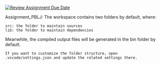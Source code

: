 [![Review Assignment Due Date](https://classroom.github.com/assets/deadline-readme-button-22041afd0340ce965d47ae6ef1cefeee28c7c493a6346c4f15d667ab976d596c.svg)](https://classroom.github.com/a/TFOY_RGn)

Assignment_PBLJ: The workspace contains two folders by default, where:

    src: the folder to maintain sources
    lib: the folder to maintain dependencies

Meanwhile, the compiled output files will be generated in the bin folder by default.

    If you want to customize the folder structure, open .vscode/settings.json and update the related settings there.
